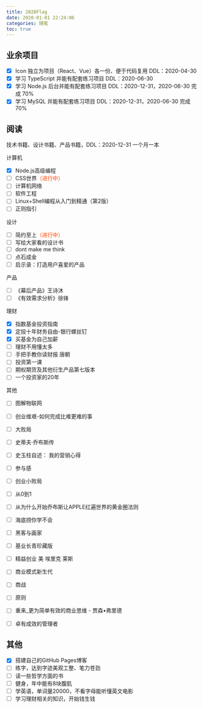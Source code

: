 ```yaml
---
title: 2020Flag
date: 2020-01-01 22:24:06
categories: 随笔
toc: true
---
```


## 业余项目
- [x] Icon 独立为项目（React、Vue）各一份、便于代码复用   DDL：2020-04-30
- [x] 学习 TypeScript 并能有配套练习项目   DDL：2020-06-30
- [x] 学习 Node.js 后台并能有配套练习项目   DDL：2020-12-31，2020-06-30 完成 70%
- [x] 学习 MySQL 并能有配套练习项目   DDL：2020-12-31，2020-06-30 完成 70%

## 阅读
技术书籍、设计书籍、产品书籍，DDL：2020-12-31 一个月一本

计算机

- [x] Node.js高级编程
- [ ] CSS世界<font color=#f40>（进行中）</font>
- [ ] 计算机网络
- [ ] 软件工程
- [ ] Linux+Shell编程从入门到精通（第2版）
- [ ] 正则指引

设计

- [ ] 简约至上<font color=#f40>（进行中）</font>
- [ ] 写给大家看的设计书
- [ ] dont make me think
- [ ] 点石成金
- [ ] 启示录：打造用户喜爱的产品

产品

- [ ] 《幕后产品》王诗沐
- [ ] 《有效需求分析》徐锋

理财

- [x] 指数基金投资指南
- [x] 定投十年财务自由-银行螺丝钉
- [x] 买基金为自己加薪
- [ ] 理财不用懂太多
- [ ] 手把手教你读财报 唐朝
- [ ] 投资第一课
- [ ] 期权期货及其他衍生产品第七版本
- [ ] 一个投资家的20年

其他

- [ ] 图解物联网
- [ ] 创业维艰-如何完成比难更难的事
- [ ] 大败局
- [ ] 史蒂夫·乔布斯传
- [ ] 史玉柱自述： 我的营销心得
- [ ] 参与感
- [ ] 创业小败局
- [ ] 从0到1
- [ ] 从为什么开始乔布斯让APPLE红遍世界的黄金圈法则
- [ ] 海底捞你学不会
- [ ] 黑客与画家
- [ ] 基业长青珍藏版
- [ ] 精益创业 美 埃里克 莱斯
- [ ] 商业模式新生代
- [ ] 商战
- [ ] 原则
- [ ] 重来_更为简单有效的商业思维 - 贾森•弗里德
- [ ] 卓有成效的管理者


## 其他
- [x] 搭建自己的GitHub Pages博客
- [ ] 练字，达到字迹美观工整、笔力苍劲
- [ ] 读一些哲学方面的书
- [ ] 健身，年中能有8块腹肌
- [ ] 学英语，单词量20000，不看字母能听懂英文电影
- [ ] 学习理财相关的知识，开始钱生钱
